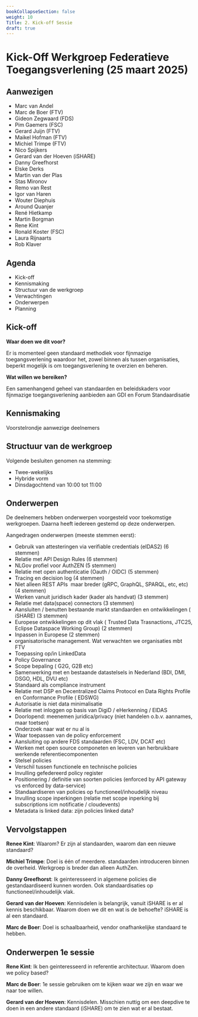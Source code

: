 ```yaml
---
bookCollapseSection: false
weight: 10
Title: 2. Kick-off Sessie
draft: true
---
```


# Kick-Off Werkgroep Federatieve Toegangsverlening (25 maart 2025)

## Aanwezigen
- Marc van Andel
- Marc de Boer (FTV)
- Gideon Zegwaard (FDS)
- Pim Gaemers (FSC)
- Gerard Juijn (FTV)
- Maikel Hofman (FTV)
- Michiel Trimpe (FTV)
- Nico Spijkers
- Gerard van der Hoeven (iSHARE)
- Danny Greefhorst
- Elske Derks
- Martin van der Plas
- Stas Mironov
- Remo van Rest
- Igor van Haren
- Wouter Diephuis
- Around Quanjer
- René Hietkamp
- Martin Borgman
- Rene Kint
- Ronald Koster (FSC)
- Laura Rijnaarts
- Rob Klaver

## Agenda
- Kick-off
- Kennismaking
- Structuur van de werkgroep
- Verwachtingen
- Onderwerpen
- Planning

## Kick-off

**Waar doen we dit voor?**

Er is momenteel geen standaard methodiek voor fijnmazige toegangsverlening waardoor het, zowel binnen als tussen organisaties, beperkt mogelijk is om toegangsverlening te overzien en beheren.

**Wat willen we bereiken?**

Een samenhangend geheel van standaarden en beleidskaders voor fijnmazige toegangsverlening aanbieden aan GDI en Forum Standaardisatie

## Kennismaking
Voorstelrondje aanwezige deelnemers

## Structuur van de werkgroep

Volgende besluiten genomen na stemming:
- Twee-wekelijks
- Hybride vorm
- Dinsdagochtend van 10:00 tot 11:00

## Onderwerpen
De deelnemers hebben onderwerpen voorgesteld voor toekomstige werkgroepen. Daarna heeft iedereen gestemd op deze onderwerpen.

Aangedragen onderwerpen (meeste stemmen eerst):
- Gebruik van attesteringen via verifiable credentials (eIDAS2) (6 stemmen)
- Relatie met API Design Rules (6 stemmen)
- NLGov profiel voor AuthZEN (5 stemmen)
- Relatie met open authenticatie (Oauth / OIDC) (5 stemmen)
- Tracing en decision log (4 stemmen)
- Niet alleen REST APIs  maar breder
(gRPC, GraphQL, SPARQL, etc, etc) (4 stemmen)
- Werken vanuit juridisch kader (kader als handvat) (3 stemmen)
- Relatie met data(space) connectors (3 stemmen)
- Aansluiten / benutten bestaande markt standaarden en ontwikkelingen ( iSHARE) (3 stemmen)
- Europese ontwikkelingen op dit vlak ( Trusted Data Trasnactions, JTC25, Eclipse Dataspace Working Group) (2 stemmen)
- Inpassen in Europese (2 stemmen)
- organisatorische management. Wat verwachten we organisaties mbt FTV
- Toepassing op/in LinkedData
- Policy Governance
- Scope bepaling ( G2G, G2B etc)
- Samenwerking met en bestaande datastelsels in Nederland (BDI, DMI, DSGO, HDL, DVU etc) 
- Standaard als compliance instrument
- Relatie met DSP en Decentralized Claims Protocol en Data Rights Profile en Conformance Profile ( EDSWG)
- Autorisatie is niet data minimalisatie
- Relatie met inloggen op basis van DigiD / eHerkenning / EIDAS
- Doorlopend: meenemen juridica/privacy (niet handelen o.b.v. aannames, maar toetsen)
- Onderzoek naar wat er nu al is
- Waar toepassen van de policy enforcement
- Aansluiting op andere FDS standaarden (FSC, LDV, DCAT etc)
- Werken met open source componeten en leveren van herbruikbare werkende referentiecomponenten
- Stelsel policies
- Verschil tussen functionele en technische policies
- Invulling gefedereerd policy register
- Positionering / definitie van soorten policies (enforced by API gateway vs enforced by data-service) 
- Standaardiseren van policies op functioneel/inhoudelijk niveau
- Invulling scope inperkingen (relatie met scope inperking bij subscriptions icm notificatie / cloudevents)
- Metadata is linked data: zijn policies linked data?

## Vervolgstappen

**Renee Kint**: Waarom? Er zijn al standaarden, waarom dan een nieuwe standaard?

**Michiel Trimpe**: Doel is één of meerdere. standaarden introduceren binnen de overheid. Werkgroep is breder dan alleen AuthZen.

**Danny Greefhorst**: Ik geinteresseerd in algemene policies die gestandaardiseerd kunnen worden. Ook standaardisaties op functioneel/inhoudelijk vlak.

**Gerard van der Hoeven**: Kennisdelen is belangrijk, vanuit iSHARE is er al kennis beschikbaar. Waarom doen we dit en wat is de behoefte? iSHARE is al een standaard.

**Marc de Boer**: Doel is schaalbaarheid, vendor onafhankelijke standaard te hebben.

## Onderwerpen 1e sessie
**Rene Kint**: Ik ben geinteresseerd in referentie architectuur.  Waarom doen we policy based?

**Marc de Boer**: 1e sessie gebruiken om te kijken waar we zijn en waar we naar toe willen.

**Gerard van der Hoeven**: Kennisdelen. Misschien nuttig om een deepdive te doen in een andere standaard (iSHARE) om te zien wat er al bestaat.


